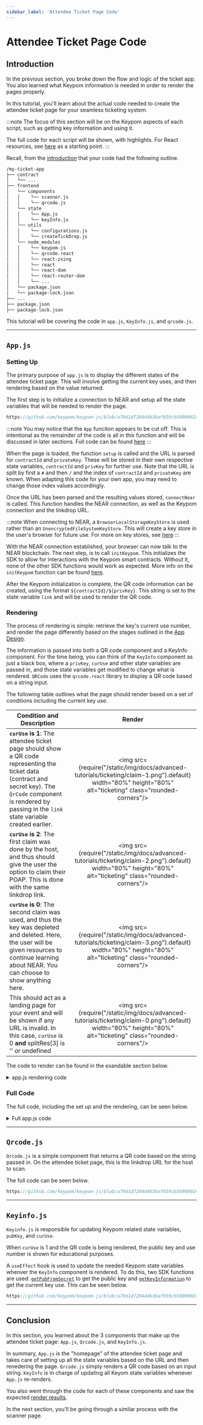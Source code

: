 ```yaml
---
sidebar_label: 'Attendee Ticket Page Code'
---
```

# Attendee Ticket Page Code

## Introduction
In the previous section, you broke down the flow and logic of the ticket app. You also learned what Keypom information is needed in order to render the pages properly. 

In this tutorial, you'll learn about the actual code needed to create the attendee ticket page for your seamless ticketing system.

:::note
The focus of this section will be on the Keypom aspects of each script, such as getting key information and using it. 

The full code for each script will be shown, with highlights. For React resources, see [here](https://reactjs.org/docs/hello-world.html) as a starting point.
:::

Recall, from the [introduction](introduction.md) that your code had the following outline.

```bash
/my-ticket-app
├── contract
│   └── ...
├── frontend
│   └── components
│   │    └── scanner.js
│   │    └── qrcode.js
│   └── state
│   │    └── App.js
│   │    └── keyInfo.js
│   └── utils
│   │    └── configurations.js
│   │    └── createTickDrop.js
│   └── node_modules
│   │    └── keypom-js
│   │    └── qrcode.react
│   │    └── react-zxing
│   │    └── react
│   │    └── react-dom
│   │    └── react-router-dom
│   │    └── ...
│   └── package.json
│   └── package-lock.json
├── ...
├── package.json
├── package-lock.json
```

This tutorial will be covering the code in `app.js`, `KeyInfo.js`, and `qrcode.js`.

---

## `App.js`
### Setting Up
The primary purpose of `app.js` is to display the different states of the attendee ticket page. This will involve getting the current key uses, and then rendering based on the value returned. 

The first step is to initialize a connection to NEAR and setup all the state variables that will be needed to render the page. 

```jsx reference showLineNumbers
https://github.com/keypom/keypom-js/blob/a79d1d7204d4b3baf659cb56909024a72fc6cec7/docs-advanced-tutorials/ticket-app/frontend/state/App.js#L15-L58
```

:::note
You may notice that the `App` funciton appears to be cut off. This is intentional as the remainder of the code is all in this function and will be discussed in later sections. Full code can be found [here](user-code.md#full-code)
:::

When the page is loaded, the function `setup` is called and the URL is parsed for `contractId` and `privateKey`. These will be stored in their own respective state  variables, `contractId` and `privKey` for further use. Note that the URL is split by first a `#` and then `/` and the index of `contractId` and `privateKey` are known. When adapting this code for your own app, you may need to change those index values accordingly.

Once the URL has been parsed and the resulting values stored, `connectNear` is called. This function handles the NEAR connection, as well as the Keypom connection and the linkdrop URL.

:::note 
When connecting to NEAR, a `BrowserLocalStorageKeyStore` is used rather than an `UnencryptedFileSystemKeyStore`. This will create a key store in the user's browser for future use. For more on key stores, see [here](https://docs.near.org/tools/near-api-js/quick-reference#key-store)
:::

With the NEAR connection established, your browser can now talk to the NEAR blockchain. The next step, is to call `initKeypom`. This initializes the SDK to allow for interactions with the Keypom smart contracts. Without it, none of the other SDK functions would work as expected. More info on the `initKeypom` function can be found [here](../../../keypom-sdk/modules#initkeypom).

After the Keypom initialization is complete, the QR code information can be created, using the format `${contractId}/${privKey}`. This string is set to the state variable `link` and will be used to render the QR code.

### Rendering

The process of rendering is simple: retrieve the key's current use number, and render the page differently based on the stages outlined in the [App Design](react-outline.md). 

The information is passed into both a QR code component and a KeyInfo component. For the time being, you can think of the `KeyInfo` component as just a black box, where a `privKey`, `curUse` and other state variables are passed in, and those state variables get modified to change what is rendered. `QRCode` uses the `qrcode.react` library to display a QR code based on a string input.

The following table outlines what the page should render based on a set of conditions including the current key use. 

|    **Condition and Description**                                                                                                                                                                                                      | **Render**                                                                                                                                                                              |
|---------------------------------------------------------------------------------------------------------------------------------------------------------------------------------------------------------------------------------------|-----------------------------------------------------------------------------------------------------------------------------------------------------------------------------------------|
| **`curUse` is 1**: The attendee ticket page should show a QR code representing the ticket data (contract and secret key). The `QrCode` component is rendered by passing in the `link` state variable created earlier.                 | <p align="center"> <img src={require("/static/img/docs/advanced-tutorials/ticketing/claim-1.png").default} width="80%" height="80%" alt="ticketing" class="rounded-corners"/></p>       |
| **`curUse` is 2**: The first claim was done by the host, and thus should give the user the option to claim their POAP. This is done with the same linkdrop link.                                                                      | <p align="center"><img src={require("/static/img/docs/advanced-tutorials/ticketing/claim-2.png").default} width="80%" height="80%" alt="ticketing" class="rounded-corners"/></p>        |
| **`curUse` is 0**: The second claim was used, and thus the key was depleted and deleted. Here, the user will be given resources to continue learning about NEAR. You can choose to show anything here.                                | <p align="center"><img src={require("/static/img/docs/advanced-tutorials/ticketing/claim-3.png").default} width="80%" height="80%" alt="ticketing" class="rounded-corners"/></p>        |
| This should act as a landing page for your event and will be shown if any URL is invalid. In this case, `curUse` is 0 **and** splitRes[3] is '' or undefined                                                                          | <p align="center"><img src={require("/static/img/docs/advanced-tutorials/ticketing/claim-0.png").default} width="80%" height="80%" alt="ticketing" class="rounded-corners"/></p>        |

The code to render can be found in the exandable section below. 

<details>
<summary>app.js rendering code</summary>
<p>

```jsx reference showLineNumbers
https://github.com/keypom/keypom-js/blob/a79d1d7204d4b3baf659cb56909024a72fc6cec7/docs-advanced-tutorials/ticket-app/frontend/state/App.js#L60-L138
```

</p>
</details>


### Full Code
The full code, including the set up and the rendering, can be seen below.
<details>
<summary>Full app.js code</summary>
<p>

``` jsx reference
https://github.com/keypom/keypom-js/blob/a79d1d7204d4b3baf659cb56909024a72fc6cec7/docs-advanced-tutorials/ticket-app/frontend/state/App.js#L1-L143
```

</p>
</details>

--- 

## `Qrcode.js`

`Qrcode.js` is a simple component that returns a QR code based on the string passed in. On the attendee ticket page, this is the linkdrop URL for the host to scan. 

The full code can be seen below. 

```js reference
https://github.com/keypom/keypom-js/blob/a79d1d7204d4b3baf659cb56909024a72fc6cec7/docs-advanced-tutorials/ticket-app/frontend/components/qrcode.js#L1-L22
```

--- 

## `Keyinfo.js`

`Keyinfo.js` is responsible for updating Keypom related state variables, `pubKey`, and `curUse`. 

When `curUse` is 1 and the QR code is being rendered, the public key and use number is shown for educational purposes.

A `useEffect` hook is used to update the needed Keypom state variables whenver the `KeyInfo` component is rendered. To do this, two SDK functions are used: [`getPubFromSecret`](../../../keypom-sdk/modules.md#getpubfromsecret) to get the public key and [`getKeyInformation`](../../../keypom-sdk/modules.md#getkeyinformation) to get the current key use. This can be seen below. 

```js reference
https://github.com/keypom/keypom-js/blob/a79d1d7204d4b3baf659cb56909024a72fc6cec7/docs-advanced-tutorials/ticket-app/frontend/state/keyInfo.js#L1-L41
```

---

## Conclusion
In this section, you learned about the 3 components that make up the attendee ticket page: `App.js`, `Qrcode.js`, and `KeyInfo.js`.

In summary, `App.js` is the "homepage" of the attendee ticket page and takes care of setting up all the state variables based on the URL and then renedering the page. `Qrcode.js` simply renders a QR code based on an input string. `KeyInfo` is in charge of updating all Keyom state variables whenever `App.js` re-renders. 

You also went through the code for each of these components and saw the expected [render results](user-code.md#rendering). 

In the next section, you'll be going through a similar process with the scanner page.

